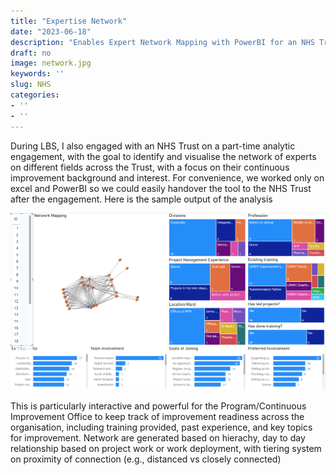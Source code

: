 ```yaml
---
title: "Expertise Network"
date: "2023-06-18"
description: "Enables Expert Network Mapping with PowerBI for an NHS Trust"
draft: no
image: network.jpg
keywords: ''
slug: NHS
categories:
- ''
- ''
---
```


During LBS, I also engaged with an NHS Trust on a part-time analytic engagement, with the goal to identify and visualise the network of experts on different fields across the Trust, with a focus on their continuous improvement background and interest. For convenience, we worked only on excel and PowerBI so we could easily handover the tool to the NHS Trust after the engagement. Here is the sample output of the analysis

<img src="img/Network.png" width="1093" />

This is particularly interactive and powerful for the Program/Continuous Improvement Office to keep track of improvement readiness across the organisation, including training provided, past experience, and key topics for improvement. Network are generated based on hierachy, day to day relationship based on project work or work deployment, with tiering system on proximity of connection (e.g., distanced vs closely connected)
